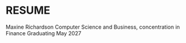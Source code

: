 # RESUME
Maxine Richardson
Computer Science and Business, concentration in Finance
Graduating May 2027
